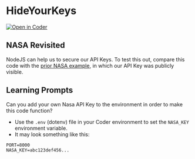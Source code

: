 # HideYourKeys

[![Open in Coder](https://ixdcoder.com/open-in-coder.svg)](https://ixdcoder.com/templates/Node/workspace?name=HideYourKeys&mode=auto&param.git_repo=https://bender.sheridanc.on.ca/system-design/hideyourkeys&param.code_template=custom)

## NASA Revisited
NodeJS can help us to secure our API Keys. To test this out, compare this code with the [prior NASA example](https://bender.sheridanc.on.ca/system-design/ui-for-data-fetching/-/tree/main/nasa), in which our API Key was publicly visible. 

## Learning Prompts
Can you add your own Nasa API Key to the environment in order to make this code function?
- Use the `.env` (dotenv) file in your Coder environment to set the `NASA_KEY` environment variable. 
- It may look something like this:

```
PORT=8000 
NASA_KEY=abc123def456...
```

